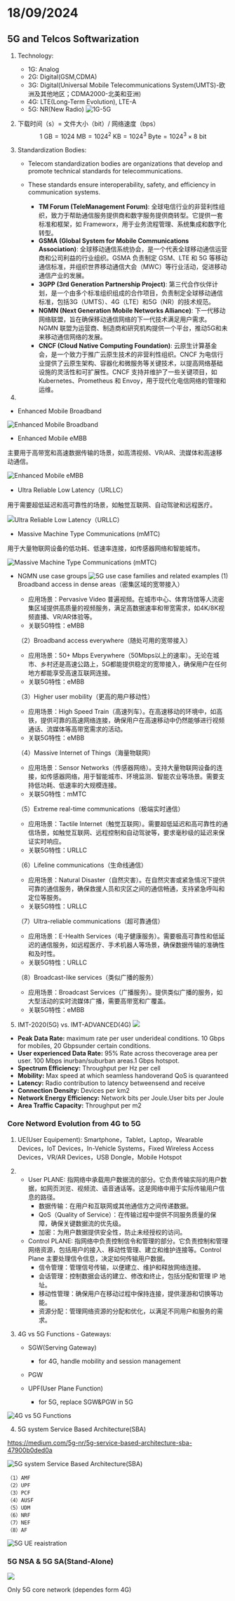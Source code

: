 # 18/09/2024
## 5G and Telcos Softwarization
1. Technology:
    - 1G: Analog
    - 2G: Digital(GSM,CDMA)
    - 3G: Digital(Universal Mobile Telecommunications System(UMTS)-欧洲及其他地区；CDMA2000-北美和亚洲)
    - 4G: LTE(Long-Term Evolution), LTE-A
    - 5G: NR(New Radio)
![1G-5G](./IMG/evolution-des-reseaux-mobiles-des-technologies-et-des-usages.jpg)

2. 下载时间（s）= 文件大小（bit）/ 网络速度（bps）
    $$
    1 \text{ GB} = 1024 \text{ MB} = 1024^2 \text{ KB} = 1024^3 \text{ Byte} = 1024^3 \times 8 \text{ bit}
    $$

3. Standardization Bodies:
    - Telecom standardization bodies are organizations that develop and promote technical standards for telecommunications.
    - These standards ensure interoperability, safety, and efficiency in communication systems.

        - **TM Forum (TeleManagement Forum)**: 全球电信行业的非营利性组织，致力于帮助通信服务提供商和数字服务提供商转型。它提供一套标准和框架，如 Frameworx，用于业务流程管理、系统集成和数字化转型。
        - **GSMA (Global System for Mobile Communications Association)**: 全球移动通信系统协会，是一个代表全球移动通信运营商和公司利益的行业组织。GSMA 负责制定 GSM、LTE 和 5G 等移动通信标准，并组织世界移动通信大会（MWC）等行业活动，促进移动通信产业的发展。
        - **3GPP (3rd Generation Partnership Project)**: 第三代合作伙伴计划，是一个由多个标准组织组成的合作项目，负责制定全球移动通信标准，包括3G（UMTS）、4G（LTE）和5G（NR）的技术规范。
        - **NGMN (Next Generation Mobile Networks Alliance)**: 下一代移动网络联盟，旨在确保移动通信网络的下一代技术满足用户需求。NGMN 联盟为运营商、制造商和研究机构提供一个平台，推动5G和未来移动通信网络的发展。
        - **CNCF (Cloud Native Computing Foundation)**: 云原生计算基金会，是一个致力于推广云原生技术的非营利性组织。CNCF 为电信行业提供了云原生架构、容器化和微服务等关键技术，以提高网络基础设施的灵活性和可扩展性。CNCF 支持并维护了一些关键项目，如 Kubernetes、Prometheus 和 Envoy，用于现代化电信网络的管理和运维。

4.  
- Enhanced Mobile Broadband

![Enhanced Mobile Broadband](./IMG/Enhanced%20Mobile%20Broadband.png)

- Enhanced Mobile eMBB

主要用于高带宽和高速数据传输的场景，如高清视频、VR/AR、流媒体和高速移动通信。

![Enhanced Mobile eMBB](./IMG/Enhanced%20Mobile%20eMBB.webp)

- Ultra Reliable Low Latency（URLLC）

用于需要超低延迟和高可靠性的场景，如触觉互联网、自动驾驶和远程医疗。

![Ultra Reliable Low Latency（URLLC）](./IMG/Ultra%20Reliable%20Low%20Latency.png)

- Massive Machine Type Communications (mMTC)

用于大量物联网设备的低功耗、低速率连接，如传感器网络和智能城市。

![Massive Machine Type Communications (mMTC)](./IMG/Massive%20Machine%20Type%20Communications%20(mMTC).png)

- NGMN use case groups
![5G use case families and related examples](./IMG/5G%20use%20case%20families%20and%20related%20examples.png)
    (1) Broadband access in dense areas（密集区域的宽带接入）
    - 应用场景：Pervasive Video 普遍视频。在城市中心、体育场馆等人流密集区域提供高质量的视频服务，满足高数据速率和带宽需求，如4K/8K视频直播、VR/AR体验等。
    - 关联5G特性：eMBB
    
    （2）Broadband access everywhere（随处可用的宽带接入）
    - 应用场景：50+ Mbps Everywhere（50Mbps以上的速率）。无论在城市、乡村还是高速公路上，5G都能提供稳定的宽带接入，确保用户在任何地方都能享受高速互联网连接。
    - 关联5G特性：eMBB

    （3）Higher user mobility（更高的用户移动性）
    - 应用场景：High Speed Train（高速列车）。在高速移动的环境中，如高铁，提供可靠的高速网络连接，确保用户在高速移动中仍然能够进行视频通话、流媒体等高带宽需求的活动。
    - 关联5G特性：eMBB

    （4）Massive Internet of Things（海量物联网）
    - 应用场景：Sensor Networks（传感器网络）。支持大量物联网设备的连接，如传感器网络，用于智能城市、环境监测、智能农业等场景。需要支持低功耗、低速率的大规模连接。
    - 关联5G特性：mMTC

    （5）Extreme real-time communications（极端实时通信）
    - 应用场景：Tactile Internet（触觉互联网）。需要超低延迟和高可靠性的通信场景，如触觉互联网、远程控制和自动驾驶等，要求毫秒级的延迟来保证实时响应。
    - 关联5G特性：URLLC

    （6）Lifeline communications（生命线通信）
    - 应用场景：Natural Disaster（自然灾害）。在自然灾害或紧急情况下提供可靠的通信服务，确保救援人员和灾区之间的通信畅通，支持紧急呼叫和定位等服务。
    - 关联5G特性：URLLC

    （7）Ultra-reliable communications（超可靠通信）
    - 应用场景：E-Health Services（电子健康服务）。需要极高可靠性和低延迟的通信服务，如远程医疗、手术机器人等场景，确保数据传输的准确性和及时性。
    - 关联5G特性：URLLC

    （8）Broadcast-like services（类似广播的服务）
    - 应用场景：Broadcast Services（广播服务）。提供类似广播的服务，如大型活动的实时流媒体广播，需要高带宽和广覆盖。
    - 关联5G特性：eMBB

5. IMT-2020(5G) vs. IMT-ADVANCED(4G)
![](./IMG/Enhancement-of-key-capabilities-from-IMT-Advanced-to-IMT-2020-71.png)
- **Peak Data Rate:** maximum rate per user underideal conditions. 10 Gbps for mobiles, 20 Gbpsunder certain conditions.
- **User experienced Data Rate:** 95% Rate across thecoverage area per user. 100 Mbps inurban/suburban areas.1 Gbps hotspot.
- **Spectrum Efficiency:** Throughput per Hz per cell
- **Mobility:** Max speed at which seamless handoverand QoS is quaranteed
- **Latency:** Radio contribution to latency betweensend and receive
- **Connection Density:** Devices per km2
- **Network Energy Efficiency:** Network bits per Joule.User bits per Joule
- **Area Traffic Capacity:** Throughput per m2

### Core Netword Evolution from 4G to 5G ###
1. UE(User Equipement): Smartphone，Tablet，Laptop，Wearable Devices，IoT Devices，In-Vehicle Systems，Fixed Wireless Access Devices，VR/AR Devices，USB Dongle，Mobile Hotspot
2. - User PLANE: 指网络中承载用户数据流的部分。它负责传输实际的用户数据，如网页浏览、视频流、语音通话等。这是网络中用于实际传输用户信息的路径。
        - 数据传输：在用户和互联网或其他通信方之间传递数据。
        - QoS（Quality of Service）：在传输过程中提供不同服务质量的保障，确保关键数据流的优先级。
        - 加密：为用户数据提供安全性，防止未经授权的访问。
    - Control PLANE: 指网络中负责控制信令和管理的部分。它负责控制和管理网络资源，包括用户的接入、移动性管理、建立和维护连接等。Control Plane 主要处理信令信息，决定如何传输用户数据。
        - 信令管理：管理信号传输，以便建立、维护和释放网络连接。
        - 会话管理：控制数据会话的建立、修改和终止，包括分配和管理 IP 地址。
        - 移动性管理：确保用户在移动过程中保持连接，提供漫游和切换等功能。
        - 资源分配：管理网络资源的分配和优化，以满足不同用户和服务的需求。

3. 4G vs 5G Functions - Gateways: 
    - SGW(Serving Gateway)
        - for 4G, handle mobility and session management
    
    - PGW
    
    - UPF(User Plane Function)
        - for 5G, replace SGW&PGW in 5G

![4G vs 5G Functions](./IMG/4G%20vs%205G%20Functions.PNG)

4. 5G system Service Based Architecture(SBA)

https://medium.com/5g-nr/5g-service-based-architecture-sba-47900b0ded0a

![5G system Service Based Architecture(SBA)](./IMG/5G%20System%20Architecture.webp)

    （1）AMF
    （2）UPF
    （3）PCF
    （4）AUSF
    （5）UDM
    （6）NRF
    （7）NEF
    （8）AF

![5G UE reaistration](./IMG/5G%20UE%20reaistration.jpg)

### 5G NSA & 5G SA(Stand-Alone)

![](./IMG/5G%20NSA%20and%205G%20SA.png)

Only 5G core network (dependes form 4G)

